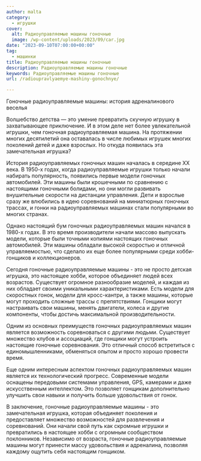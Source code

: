 ```yaml
---
author: malta
category:
  - игрушки
cover:
  alt: Радиоуправляемые машины гоночные
  image: /wp-content/uploads/2023/09/car.jpg
date: "2023-09-10T07:00:00+00:00"
tag:
  - машинки
title: Радиоуправляемые машины гоночные
description: Радиоуправляемые машины гоночные
keywords: Радиоуправляемые машины гоночные
url: /radioupravlyaemye-mashiny-gonochnye/

---
```

Гоночные радиоуправляемые машины: история адреналинового веселья

Волшебство детства — это умение превратить скучную игрушку в захватывающее приключение. И в этом деле нет более увлекательной игрушки, чем гоночная радиоуправляемая машина. На протяжении многих десятилетий она оставалась в числе любимых игрушек многих поколений детей и даже взрослых. Но откуда появилась эта замечательная игрушка?

История радиоуправляемых гоночных машин началась в середине XX века. В 1950-х годах, когда радиоуправляемые игрушки только начали набирать популярность, появились первые модели гоночных автомобилей. Эти машины были крошечными по сравнению с настоящими гоночными болидами, но они могли развивать внушительные скорости на дистанции управления. Дети и взрослые сразу же влюбились в идею соревнований на миниатюрных гоночных трассах, и гонки на радиоуправляемых машинах стали популярными во многих странах.

Однако настоящий бум гоночных радиоуправляемых машин начался в 1980-х годах. В это время производители начали массово выпускать модели, которые были точными копиями настоящих гоночных автомобилей. Эти машины обладали высокой скоростью и отличной управляемостью, что сделало их еще более популярными среди хобби-гонщиков и коллекционеров.

Сегодня гоночные радиоуправляемые машины \- это не просто детская игрушка, это настоящее хобби, которое объединяет людей всех возрастов. Существует огромное разнообразие моделей, и каждая из них обладает своими уникальными характеристиками. Есть модели для скоростных гонок, модели для кросс-кантри, а также машины, которые могут проходить сложные трассы с препятствиями. Гонщики могут настраивать свои машины, менять двигатели, колеса и другие компоненты, чтобы достичь максимальной производительности.

Одним из основных преимуществ гоночных радиоуправляемых машин является возможность соревноваться с другими людьми. Существует множество клубов и ассоциаций, где гонщики могут устроить настоящие гоночные соревнования. Это отличный способ встретиться с единомышленниками, обменяться опытом и просто хорошо провести время.

Еще одним интересным аспектом гоночных радиоуправляемых машин является их технологический прогресс. Современные модели оснащены передовыми системами управления, GPS, камерами и даже искусственным интеллектом. Это позволяет гонщикам дополнительно улучшить свои навыки и получить больше удовольствия от гонок.

В заключение, гоночные радиоуправляемые машины \- это замечательная игрушка, которая объединяет поколения и предоставляет множество возможностей для развлечения и соревнований. Они начали свой путь как скромные игрушки и превратились в настоящее хобби с огромным сообществом поклонников. Независимо от возраста, гоночные радиоуправляемые машины могут принести массу удовольствия и адреналина, позволяя каждому ощутить себя настоящим гонщиком.
